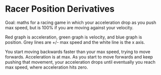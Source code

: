 # Racer Position Derivatives

Goal: maths for a racing game in which your acceleration drop as you push max speed, but is 100% if you are moving against your velocity.

Red graph is acceleration, green graph is velocity, and blue graph is position.
Grey lines are +/- max speed and the white line is the x axis.

You start moving backwards faster than your max speed, trying to move forwards. Acceleration is at max.
As you start to move forwards and keep pushing that movement, your acceleration drops until eventually you reach max speed, where acceleration hits zero.
